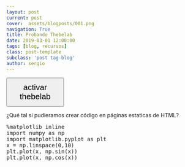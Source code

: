 ```yaml
---
layout: post
current: post
cover:  assets/blogposts/001.png
navigation: True
title: Probando Thebelab
date: 2019-03-01 12:00:00
tags: [blog, recursos]
class: post-template
subclass: 'post tag-blog'
author: sergio
---
```


<button id="activateButton"  style="width: 150px; height: 75px; font-size: 1.5em;">activar thebelab</button>
<script> 
    var bootstrapThebe = function() {
    thebelab.bootstrap();
    }
    document.querySelector("#activateButton").addEventListener('click', bootstrapThebe)
</script>


<!-- Include Thebelab for interactive code if it's enabled -->
<script type="text/x-thebe-config">
    {
      requestKernel: true,
      binderOptions: {
        repo: 'tacos-de-datos/tacos-en-jupyter',
        ref: 'master',
      },
      kernelOptions: {
        name: '{% if page.kernel_name %}{{ page.kernel_name }}{% else %}python3{% endif %}',
      }
    }
</script>
<script src="https://unpkg.com/thebelab@0.3.3/lib/index.js"></script>
<script>
    <!-- Add attributes to Thebelab blocks -->

    const initThebelab = () => {
        const addThebelabToCodeCells = () => {
            console.log("Adding thebelab to code cells...");
            // If Thebelab hasn't loaded, wait a bit and try again. This
            // happens because we load ClipboardJS asynchronously.
            if (window.thebelab === undefined) {
                setTimeout(addThebelabToCodeCells, 250)
            return
            }

            // If we already detect a Thebelab cell, don't re-run
            if (document.querySelectorAll('div.thebelab-cell').length > 0) {
                return;
            }

            // Find all code cells, replace with Thebelab interactive code cells
            const codeCells = document.querySelectorAll('.input_area pre')
            codeCells.forEach((codeCell, index) => {
                const id = codeCellId(index)
                codeCell.setAttribute('data-executable', 'true')

                // Figure out the language it uses and add this too
                var parentDiv = codeCell.parentElement.parentElement;
                var arrayLength = parentDiv.classList.length;
                for (var ii = 0; ii < arrayLength; ii++) {
                    var parts = parentDiv.classList[ii].split('language-');
                    if (parts.length === 2) {
                        // If found, assign dataLanguage and break the loop
                        var dataLanguage = parts[1];
                        break;
                    }
                }
                codeCell.setAttribute('data-language', dataLanguage)

                // If the code cell is hidden, show it
                var inputCheckbox = document.querySelector(`input#hidebtn${codeCell.id}`);
                if (inputCheckbox !== null) {
                    setCodeCellVisibility(inputCheckbox, 'visible');
                }
            });

            // Remove the event listener from the page so keyboard press doesn't
            // Change page
            document.removeEventListener('keydown', initPageNav)

            // Init thebelab
            thebelab.bootstrap();

            // Remove copy buttons since they won't work anymore
            const copyButtons = document.querySelectorAll('.copybtn')
            copyButtons.forEach((copyButton, index) => {
                copyButton.remove();
            });

            // Remove outputs since they'll be stale
            const outputs = document.querySelectorAll('.output *, .output')
            outputs.forEach((output, index) => {
                output.remove();
            });
        }

        // Add event listener for the function to modify code cells
        const thebelabButton = document.getElementById('interact-button-thebelab');
        if (thebelabButton === null) {
            setTimeout(initThebelab, 250)
        return
        };
        thebelabButton.addEventListener('click', addThebelabToCodeCells);
    }

    // Initialize Thebelab
    initFunction(initThebelab);
</script>


¿Qué tal si pudieramos crear código en páginas estaticas de HTML?


<pre data-executable="true" data-language="python">
%matplotlib inline
import numpy as np
import matplotlib.pyplot as plt
x = np.linspace(0,10)
plt.plot(x, np.sin(x))
plt.plot(x, np.cos(x))
</pre>
